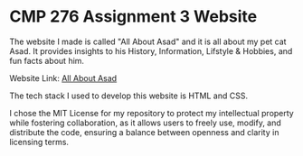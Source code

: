 # CMP 276 Assignment 3 Website

The website I made is called "All About Asad" and it is all about my pet cat Asad. It provides insights to his History, Information, Lifstyle & Hobbies, and fun facts about him.

Website Link: [All About Asad](https://safesaif21.github.io/CMPT-276-Assignment-3-Website/)

The tech stack I used to develop this website is HTML and CSS.

I chose the MIT License for my repository to protect my intellectual property while fostering collaboration, as it allows users to freely use, modify, and distribute the code, ensuring a balance between openness and clarity in licensing terms.
